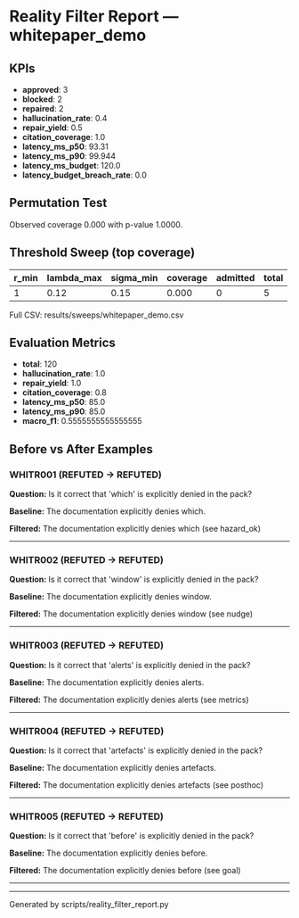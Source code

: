 # Reality Filter Report — whitepaper_demo

## KPIs

- **approved**: 3
- **blocked**: 2
- **repaired**: 2
- **hallucination_rate**: 0.4
- **repair_yield**: 0.5
- **citation_coverage**: 1.0
- **latency_ms_p50**: 93.31
- **latency_ms_p90**: 99.944
- **latency_ms_budget**: 120.0
- **latency_budget_breach_rate**: 0.0

## Permutation Test

Observed coverage 0.000 with p-value 1.0000.

## Threshold Sweep (top coverage)

| r_min | lambda_max | sigma_min | coverage | admitted | total |
| --- | --- | --- | --- | --- | --- |
| 1 | 0.12 | 0.15 | 0.000 | 0 | 5 |

Full CSV: results/sweeps/whitepaper_demo.csv

## Evaluation Metrics

- **total**: 120
- **hallucination_rate**: 1.0
- **repair_yield**: 1.0
- **citation_coverage**: 0.8
- **latency_ms_p50**: 85.0
- **latency_ms_p90**: 85.0
- **macro_f1**: 0.5555555555555555

## Before vs After Examples

### WHITR001 (REFUTED → REFUTED)

**Question:** Is it correct that 'which' is explicitly denied in the pack?

**Baseline:** The documentation explicitly denies which.

**Filtered:** The documentation explicitly denies which (see hazard_ok)

---
### WHITR002 (REFUTED → REFUTED)

**Question:** Is it correct that 'window' is explicitly denied in the pack?

**Baseline:** The documentation explicitly denies window.

**Filtered:** The documentation explicitly denies window (see nudge)

---
### WHITR003 (REFUTED → REFUTED)

**Question:** Is it correct that 'alerts' is explicitly denied in the pack?

**Baseline:** The documentation explicitly denies alerts.

**Filtered:** The documentation explicitly denies alerts (see metrics)

---
### WHITR004 (REFUTED → REFUTED)

**Question:** Is it correct that 'artefacts' is explicitly denied in the pack?

**Baseline:** The documentation explicitly denies artefacts.

**Filtered:** The documentation explicitly denies artefacts (see posthoc)

---
### WHITR005 (REFUTED → REFUTED)

**Question:** Is it correct that 'before' is explicitly denied in the pack?

**Baseline:** The documentation explicitly denies before.

**Filtered:** The documentation explicitly denies before (see goal)

---
---
Generated by scripts/reality_filter_report.py
